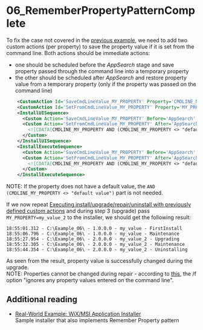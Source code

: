 # 06_RememberPropertyPatternComplete

To fix the case not covered in the [previous example](../05_RememberPropertyPattern/), we need to add two custom actions (per property) to save the property value if it is set from the command line. Both actions should be immediate actions:
- one should be scheduled before the *AppSearch* stage and save property passed through the command line into a temporary property
- the other should be scheduled after *AppSearch* and restore property value from a temporary property (only if the property was passed on the command line)
```xml
    <CustomAction Id='SaveCmdLineValue_MY_PROPERTY' Property='CMDLINE_MY_PROPERTY' Value='[MY_PROPERTY]' Execute='firstSequence' />
    <CustomAction Id='SetFromCmdLineValue_MY_PROPERTY' Property='MY_PROPERTY' Value='[CMDLINE_MY_PROPERTY]' Execute='firstSequence' />
    <InstallUISequence>
      <Custom Action='SaveCmdLineValue_MY_PROPERTY' Before='AppSearch' />
      <Custom Action='SetFromCmdLineValue_MY_PROPERTY' After='AppSearch'>
        <![CDATA[CMDLINE_MY_PROPERTY AND (CMDLINE_MY_PROPERTY <> "default value")]]>
      </Custom>
    </InstallUISequence>
    <InstallExecuteSequence>
      <Custom Action='SaveCmdLineValue_MY_PROPERTY' Before='AppSearch' />
      <Custom Action='SetFromCmdLineValue_MY_PROPERTY' After='AppSearch'>
        <![CDATA[CMDLINE_MY_PROPERTY AND (CMDLINE_MY_PROPERTY <> "default value")]]>
      </Custom>
    </InstallExecuteSequence>
```
NOTE: If the property does not have a default value, the `AND (CMDLINE_MY_PROPERTY <> "default value")` part is not needed.

If we now repeat [Executing install/upgrade/repair/uninstall with previously defined custom actions](../05_RememberPropertyPattern#executing-installupgraderepairuninstall-with-previously-defined-custom-actions) and during step 3 (upgrade) pass `MY_PROPERTY=my_value_2` to the installer, we should get the following result:
```
18:55:01.312 - C:\Example_06\ - 1.0.0.0 - my_value - FirstInstall
18:55:06.796 - C:\Example_06\ - 1.0.0.0 - my_value - Maintenance
18:55:27.954 - C:\Example_06\ - 2.0.0.0 - my_value_2 - Upgrading
18:55:32.305 - C:\Example_06\ - 2.0.0.0 - my_value_2 - Maintenance
18:55:44.354 - C:\Example_06\ - 2.0.0.0 - my_value_2 - Uninstalling
```
As seen from the result, property value is successfully changed during the upgrade.\
NOTE: Properties cannot be changed during repair - according to [this](https://docs.microsoft.com/en-us/windows/win32/msi/command-line-options), the /f option "ignores any property values entered on the command line".

## Additional reading

- [Real-World Example: WiX/MSI Application Installer](https://helgeklein.com/blog/2014/09/real-world-example-wix-msi-application-installer/)\
Sample installer that also implements Remember Property pattern